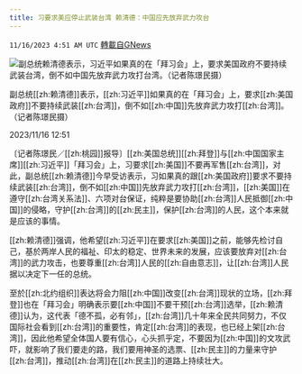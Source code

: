 ```yaml
---
title: 习要求美应停止武装台湾 赖清德：中国应先放弃武力攻台
---
```

`11/16/2023 4:51 AM UTC` [轉載自GNews](https://gnews.org/articles/1982515)

![副总统赖清德表示，习近平如果真的在「拜习会」上，要求美国政府不要持续武装台湾，倒不如中国先放弃武力攻打台湾。（记者陈璟民摄）](https://img.ltn.com.tw/Upload/news/600/2023/11/16/4491889_1_1.jpg "副总统赖清德表示，习近平如果真的在「拜习会」上，要求美国政府不要持续武装台湾，倒不如中国先放弃武力攻打台湾。（记者陈璟民摄）")

副总统[[zh:赖清德]]表示，[[zh:习近平]]如果真的在「拜习会」上，要求[[zh:美国政府]]不要持续武装[[zh:台湾]]，倒不如[[zh:中国]]先放弃武力攻打[[zh:台湾]]。（记者陈璟民摄）

2023/11/16 12:51

〔记者陈璟民／[[zh:桃园]]报导〕[[zh:美国总统]][[zh:拜登]]与[[zh:中国国家主席]][[zh:习近平]]「拜习会」上，习要求[[zh:美国]]不要再军售[[zh:台湾]]，对此，副总统[[zh:赖清德]]今早受访表示，习如果真的跟[[zh:美国政府]]要求不要持续武装[[zh:台湾]]，倒不如[[zh:中国]]先放弃武力攻打[[zh:台湾]]，[[zh:美国]]在遵守[[zh:台湾关系法]]、六项对台保证，纯粹是要协助[[zh:台湾]]人民抵御[[zh:中国]]的侵略，守护[[zh:台湾]]的[[zh:民主]]，保护[[zh:台湾]]的人民，这个本来就是应该的事情。

[[zh:赖清德]]强调，他希望[[zh:习近平]]在要求[[zh:美国]]之前，能够先检讨自己，基於两岸人民的福祉、印太的稳定、世界未来的发展，应该要放弃对[[zh:台湾]]的武力攻击，也要尊重[[zh:台湾]]人民的[[zh:自由意志]]，让[[zh:台湾]]人民据以决定下一任的总统。

至於[[zh:北约组织]]表达将会力阻[[zh:中国]]改变[[zh:台湾]]现状的立场，[[zh:拜登]]也在「拜习会」明确表示要[[zh:中国]]不要干预[[zh:台湾]]选举，[[zh:赖清德]]认为，这代表「德不孤，必有邻」，[[zh:台湾]]几十年来全民共同努力，不仅国际社会看到[[zh:台湾]]的重要性，肯定[[zh:台湾]]的表现，也已经上架[[zh:台湾]]，因此他希望全体国人要有信心，心头抓乎定，不要因为[[zh:中国]]的文攻武吓，就影响了我们要走的路，我们要用神圣的选票、[[zh:民主]]的力量来守护[[zh:台湾]]，推动[[zh:台湾]]在[[zh:民主]]的道路上持续壮大。
